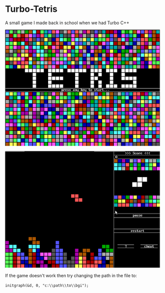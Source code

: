 # Turbo-Tetris

A small game I made back in school when we had Turbo C++

![Main](Screenshots/MainMenu.png)

![Gameplay](Screenshots/Game.png)


If the game doesn't work then try changing the path in the file to:

`initgraph(&d, 0, "c:\\path\\to\\bgi");`
